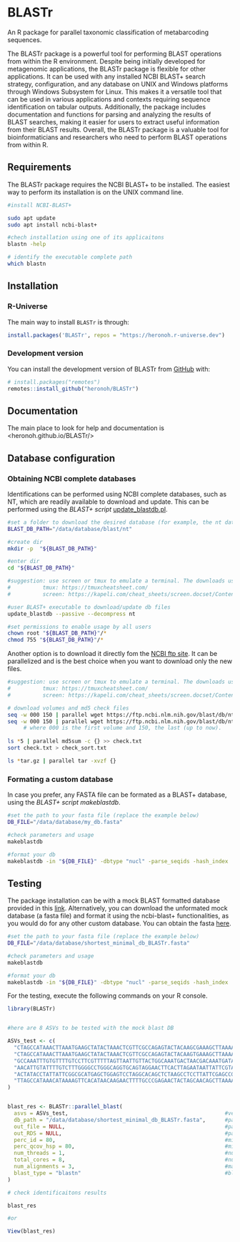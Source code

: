 
# BLASTr


An R package for parallel taxonomic classification of metabarcoding sequences.

<!-- badges: start -->
<!--[![R-CMD-check](https://github.com/heronoh/BLASTr/actions/workflows/R-CMD-check.yaml/badge.svg)](https://github.com/heronoh/BLASTr/actions/workflows/R-CMD-check.yaml)-->
<!-- badges: end -->

The BLASTr package is a powerful tool for performing BLAST operations from within the R environment.
Despite being initially developed for metagenomic applications, the BLASTr package is flexible for other applications.
It can be used with any installed NCBI BLAST+ search strategy, configuration, and any database on UNIX and Windows platforms through Windows Subsystem for Linux.
This makes it a versatile tool that can be used in various applications and contexts requiring sequence identification on tabular outputs.
Additionally, the package includes documentation and functions for parsing and analyzing the results of BLAST searches, making it easier for users to extract useful information from their BLAST results.
Overall, the BLASTr package is a valuable tool for bioinformaticians and researchers who need to perform BLAST operations from within R.

## Requirements

The BLASTr package requires the NCBI BLAST+ to be installed.
The easiest way to perform its installation is on the UNIX command line.

``` bash
#install NCBI-BLAST+

sudo apt update
sudo apt install ncbi-blast+

#chech installation using one of its applicaitons
blastn -help

# identify the executable complete path
which blastn

```

## Installation

### R-Universe

The main way to install `BLASTr` is through:

``` r
install.packages('BLASTr', repos = "https://heronoh.r-universe.dev")
```

### Development version

You can install the development version of BLASTr from [GitHub](https://github.com/heronoh/BLASTr) with:

``` r
# install.packages("remotes")
remotes::install_github("heronoh/BLASTr")
```

## Documentation

The main place to look for help and documentation is <heronoh.github.io/BLASTr/>

## Database configuration

### Obtaining NCBI complete databases

Identifications can be performed using NCBI complete databases, such as NT, which are readily available to download and update.
This can be performed using the *BLAST+* _script_ [update_blastdb.pl](https://www.ncbi.nlm.nih.gov/IEB/ToolBox/CPP_DOC/lxr/source/src/app/blast/update_blastdb.pl).

``` bash
#set a folder to download the desired database (for example, the nt database)
BLAST_DB_PATH="/data/database/blast/nt"

#create dir
mkdir -p  "${BLAST_DB_PATH}"

#enter dir
cd "${BLAST_DB_PATH}"

#suggestion: use screen or tmux to emulate a terminal. The downloads usually takes long.
#          tmux: https://tmuxcheatsheet.com/
#          screen: https://kapeli.com/cheat_sheets/screen.docset/Contents/Resources/Documents/index

#user BLAST+ executable to download/update db files
update_blastdb --passive --decompress nt

#set permissions to enable usage by all users
chown root "${BLAST_DB_PATH}"/*
chmod 755 "${BLAST_DB_PATH}"/*
```

Another option is to download it directly fom the [NCBI ftp site](https://ftp.ncbi.nlm.nih.gov/blast/db/). It can be parallelized and is the best choice when you want to download only the new files.

``` bash
#suggestion: use screen or tmux to emulate a terminal. The downloads usually takes long.
#          tmux: https://tmuxcheatsheet.com/
#          screen: https://kapeli.com/cheat_sheets/screen.docset/Contents/Resources/Documents/index

# download volumes and md5 check files 
seq -w 000 150 | parallel wget https://ftp.ncbi.nlm.nih.gov/blast/db/nt.{}.tar.gz -t 0 --show-progress
seq -w 000 150 | parallel wget https://ftp.ncbi.nlm.nih.gov/blast/db/nt.{}.tar.gz.md5 -t 0 --show-progress
     # where 000 is the first volume and 150, the last (up to now).
     
ls *5 | parallel md5sum -c {} >> check.txt
sort check.txt > check_sort.txt

ls *tar.gz | parallel tar -xvzf {} 
```

### Formating a custom database

In case you prefer, any FASTA file can be formated as a BLAST+ database, using the *BLAST+* _script_ *_makeblastdb_*.

``` bash
#set the path to your fasta file (replace the example below)
DB_FILE="/data/database/my_db.fasta"

#check parameters and usage
makeblastdb

#format your db
makeblastdb -in "${DB_FILE}" -dbtype "nucl" -parse_seqids -hash_index
```


## Testing

The package installation can be with a mock BLAST formatted database provided in this [link](https://drive.google.com/file/d/1Qy4w4KIGSTiGjx-J4BrcyN6Y5wtRYBHl/view?usp=sharing). Alternatively, you can download the unformated mock database (a fasta file) and format it using the ncbi-blast+ functionalities, as you would do for any other custom database. You can obtain the fasta [here](https://drive.google.com/file/d/1WKIwq7RySleuSotWjZ4OJUXqbXELaE7q/view?usp=sharing).


``` bash
#set the path to your fasta file (replace the example below)
DB_FILE="/data/database/shortest_minimal_db_BLASTr.fasta"

#check parameters and usage
makeblastdb

#format your db
makeblastdb -in "${DB_FILE}" -dbtype "nucl" -parse_seqids -hash_index

```

For the testing, execute the following commands on your R console.

``` r
library(BLASTr)


#here are 8 ASVs to be tested with the mock blast DB

ASVs_test <- c(
  "CTAGCCATAAACTTAAATGAAGCTATACTAAACTCGTTCGCCAGAGTACTACAAGCGAAAGCTTAAAACTCATAGGACTTGGCGGTGTTTCAGACCCAC",
  "CTAGCCATAAACTTAAATGAAGCTATACTAAACTCGTTCGCCAGAGTACTACAAGTGAAAGCTTAAAACTCATAGGACTTGGCGGTGTTTCAGACCCAC",
  "GCCAAATTTGTGTTTTGTCCTTCGTTTTTAGTTAATTGTTACTGGCAAATGACTAACGACAAATGATAAATTACTAATAC",
  "AACATTGTATTTTGTCTTTGGGGCCTGGGCAGGTGCAGTAGGAACTTCACTTAGAATAATTATTCGTACTGAGCTTGGGCATCCAGGAAGACTTATCGGGGATGATCAAATCTATAATGTAATTGTTACAGCACATGCATTTGTGATAATTTTTTTTATAGTAATACCTATTATGATT",
  "ACTATACCTATTATTCGGCGCATGAGCTGGAGTCCTAGGCACAGCTCTAAGCCTCCTTATTCGAGCCGAGCTGGGCCAGCCAGGCAACCTTCTAGGTAACGACCACATCTACAACGTTATCGTCACAGCCCATGCATTTGTAATAATCTTCTTCATAGTAATACCCATCATAATCGGAGGCTTTGGCAACTGACTAGTTCCCCTAATAATCGGTGCCCCCGATATG",
  "TTAGCCATAAACATAAAAGTTCACATAACAAGAACTTTTGCCCGAGAACTACTAGCAACAGCTTAAAACTCAAAGGACTTGGCGGTGCTTTATATCCAC"
)


blast_res <- BLASTr::parallel_blast(
  asvs = ASVs_test,                                                 #vector of sequences to be searched  
  db_path = "/data/database/shortest_minimal_db_BLASTr.fasta",      #path to a formated blast database
  out_file = NULL,                                                  #path to a .csv file to be created with results (on an existing folder)
  out_RDS = NULL,                                                   #path to a .RDS file to be created with results (on an existing folder)
  perc_id = 80,                                                     #minimum identity percentual cutoff
  perc_qcov_hsp = 80,                                               #minimum percentual coverage of query sequence by subject sequence cutoff
  num_threads = 1,                                                  #number of threads/cores to run each blast on
  total_cores = 8,                                                  #number of tota threads/cores to alocate all blast searches
  num_alignments = 3,                                               #maximum number of alignments/matches to retrieve results for each query sequence
  blast_type = "blastn"                                             #blast search engine to use  
)

# check identificaitons results

blast_res

#or

View(blast_res)

```

